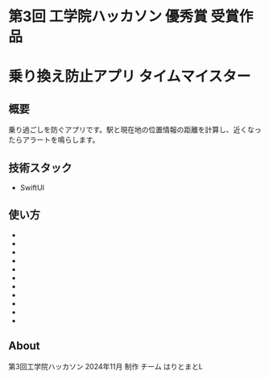 # 第3回 工学院ハッカソン 優秀賞 受賞作品
# 乗り換え防止アプリ タイムマイスター

## 概要
乗り過ごしを防ぐアプリです。駅と現在地の位置情報の距離を計算し、近くなったらアラートを鳴らします。

## 技術スタック
- SwiftUI

## 使い方
-
-
-
-
-
-
-
-
-
-
-
## About
第3回工学院ハッカソン 2024年11月 制作
チーム はりとまとL
